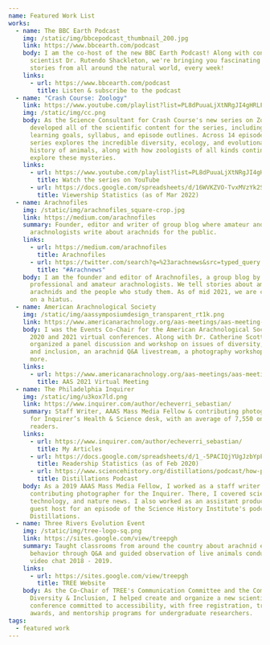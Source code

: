 ```yaml
---
name: Featured Work List
works:
  - name: The BBC Earth Podcast
    img: /static/img/bbcepodcast_thumbnail_200.jpg
    link: https://www.bbcearth.com/podcast
    body: I am the co-host of the new BBC Earth Podcast! Along with conservation
      scientist Dr. Rutendo Shackleton, we're bringing you fascinating and funny
      stories from all around the natural world, every week!
    links:
      - url: https://www.bbcearth.com/podcast
        title: Listen & subscribe to the podcast
  - name: "Crash Course: Zoology"
    link: https://www.youtube.com/playlist?list=PL8dPuuaLjXtNRgJI4gHRLFtOD_r4hfJaF
    img: /static/img/cc.png
    body: As the Science Consultant for Crash Course's new series on Zoology, I
      developed all of the scientific content for the series, including the
      learning goals, syllabus, and episode outlines. Across 14 episodes, this
      series explores the incredible diversity, ecology, and evolutionary
      history of animals, along with how zoologists of all kinds continue to
      explore these mysteries.
    links:
      - url: https://www.youtube.com/playlist?list=PL8dPuuaLjXtNRgJI4gHRLFtOD_r4hfJaF
        title: Watch the series on YouTube
      - url: https://docs.google.com/spreadsheets/d/16WVKZVO-TvxMVzYk2SiJRo5rx6ATJB4NaDHGsC40WbE/edit?usp=sharing
        title: Viewership Statistics (as of Mar 2022)
  - name: Arachnofiles
    img: /static/img/arachnofiles_square-crop.jpg
    link: https://medium.com/arachnofiles
    summary: Founder, editor and writer of group blog where amateur and professional
      arachnologists write about arachnids for the public.
    links:
      - url: https://medium.com/arachnofiles
        title: Arachnofiles
      - url: https://twitter.com/search?q=%23arachnews&src=typed_query
        title: "#Arachnews"
    body: I am the founder and editor of Arachnofiles, a group blog by a mix of
      professional and amateur arachnologists. We tell stories about amazing
      arachnids and the people who study them. As of mid 2021, we are currently
      on a hiatus.
  - name: American Arachnological Society
    img: /static/img/aassymposiumdesign_transparent_rt1k.png
    link: https://www.americanarachnology.org/aas-meetings/aas-meeting-2021/
    body: I was the Events Co-Chair for the American Arachnological Society (AAS)'
      2020 and 2021 virtual conferences. Along with Dr. Catherine Scott, I
      organized a panel discussion and workshop on issues of diversity, equity,
      and inclusion, an arachnid Q&A livestream, a photography workshop, and
      more.
    links:
      - url: https://www.americanarachnology.org/aas-meetings/aas-meeting-2021/
        title: AAS 2021 Virtual Meeting
  - name: The Philadelphia Inquirer
    img: /static/img/u3kox7ld.png
    link: https://www.inquirer.com/author/echeverri_sebastian/
    summary: Staff Writer, AAAS Mass Media Fellow & contributing photographer. Wrote
      for Inquirer’s Health & Science desk, with an average of 7,550 online
      readers.
    links:
      - url: https://www.inquirer.com/author/echeverri_sebastian/
        title: My Articles
      - url: https://docs.google.com/spreadsheets/d/1_-5PACIQjYUgJzbYpFs_BtYk7ijRwPo2vrU4HwYhNTU/edit?usp=sharing
        title: Readership Statistics (as of Feb 2020)
      - url: https://www.sciencehistory.org/distillations/podcast/how-philadelphias-water-pollution-problems-shaped-the-city
        title: Distillations Podcast
    body: As a 2019 AAAS Mass Media Fellow, I worked as a staff writer and
      contributing photographer for the Inquirer. There, I covered science,
      technology, and nature news. I also worked as an assistant producer and
      guest host for an episode of the Science History Institute's podcast,
      Distillations.
  - name: Three Rivers Evolution Event
    img: /static/img/tree-logo-sq.png
    link: https://sites.google.com/view/treepgh
    summary: Taught classrooms from around the country about arachnid ecology and
      behavior through Q&A and guided observation of live animals conducted via
      video chat 2018 - 2019.
    links:
      - url: https://sites.google.com/view/treepgh
        title: TREE Website
    body: As the Co-Chair of TREE's Communication Committee and the Committee for
      Diversity & Inclusion, I helped create and organize a new scientific
      conference committed to accessibility, with free registration, travel
      awards, and mentorship programs for undergraduate researchers.
tags:
  - featured work
---
```


